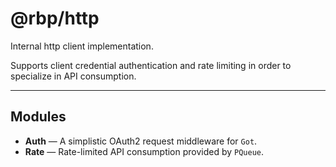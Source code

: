 # @rbp/http

Internal http client implementation.

Supports client credential authentication and rate limiting in order to specialize in API consumption.

<hr />

## Modules

* **Auth** — A simplistic OAuth2 request middleware for `Got`.
* **Rate** — Rate-limited API consumption provided by `PQueue`. 
